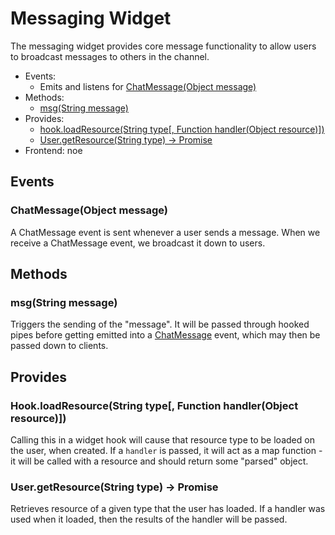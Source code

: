 # Messaging Widget

The messaging widget provides core message functionality to allow users to broadcast messages to others in the channel.

 * Events:
    * Emits and listens for [ChatMessage(Object message)](#chatmessageobject-message)
 * Methods:
    * [msg(String message)](#msgstring-message)
 * Provides:
    * [hook.loadResource(String type[, Function handler(Object resource)])](#usersendmessagestring-message)
    * [User.getResource(String type) -> Promise](#channelsendmessageobject-user-string-message)
 * Frontend: noe

## Events

### ChatMessage(Object message)

A ChatMessage event is sent whenever a user sends a message. When we receive a ChatMessage event, we broadcast it down to users.

## Methods

### msg(String message)

Triggers the sending of the "message". It will be passed through hooked pipes before getting emitted into a [ChatMessage](#ChatMessage) event, which may then be passed down to clients.

## Provides

### Hook.loadResource(String type[, Function handler(Object resource)])

Calling this in a widget hook will cause that resource type to be loaded on the user, when created. If a `handler` is passed, it will act as a map function - it will be called with a resource and should return some "parsed" object.

### User.getResource(String type) -> Promise

Retrieves resource of a given type that the user has loaded. If a handler was used when it loaded, then the results of the handler will be passed.
